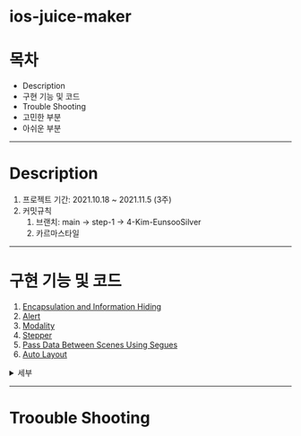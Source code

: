 # ios-juice-maker

# 목차
- Description
- 구현 기능 및 코드
- Trouble Shooting
- 고민한 부분
- 아쉬운 부분

---

# Description

1. 프로젝트 기간: 2021.10.18 ~ 2021.11.5 (3주)
2. 커밋규칙
    1. 브랜치: main → step-1 → 4-Kim-EunsooSilver
    2. 카르마스타일

---

# 구현 기능 및 코드
1. [Encapsulation and Information Hiding](#1.-encapsulation-and-information-hiding)
2. [Alert](#2.-alert)
3. [Modality](#3.-modality)
4. [Stepper](#4.-stepper)
5. [Pass Data Between Scenes Using Segues](#5.-pass-data-between-scenes-using-segues)
6. [Auto Layout](#6.-auto-layout)

<details>
<summary>세부</summary>
<div markdown="0">
    
## 1. Encapsulation and Information Hiding
    
객체의 속성(data fields)과 행위(메서드, methods)를 하나로 묶고, 실제 구현 내용 일부를 외부에 감추어 은닉한다.
    
```swift
    class FruitStore {
		private let storedStrawberry: Fruit = Fruit(name: .strawberry, quantity: 10)
		private let storedBanana: Fruit = Fruit(name: .banana, quantity: 10)
		private let storedKiwi: Fruit = Fruit(name: .kiwi, quantity: 10)
		private let storedPineapple: Fruit = Fruit(name: .pineapple, quantity: 10)
		private let storedMango: Fruit = Fruit(name: .mango, quantity: 10)
    
		private var stock: [Fruit]

		private func fetchStoredFruit(of fruitName: Fruit.Name) -> Fruit {
        stock.filter{$0.name == fruitName}[0]
    }
    
    func checkStock(for requiredIngredient: Fruit) -> Bool {
        fetchStoredFruit(of: requiredIngredient.name).quantity >= requiredIngredient.quantity
    }
}
```
      
## 2. Alert
    
사용자가 앱 또는 시스템의 상태에 응답하도록 하려면 Alert을 사용한다.
      
```swift
func showFailureAlert() {
		let alert: UIAlertController = UIAlertController(title: nil,
                                                     message: AlertMessage.makeFailMessage.description,
                                                     preferredStyle: .alert)
		let okAction: UIAlertAction = UIAlertAction(title: "수정하기",
                                                style: .default,
                                                handler: { (action) in
                                                               self.changeSceneOfManageStockViewController()
                                                })
		let cancelAction: UIAlertAction = UIAlertAction(title: "나중에 하기",
		                                                style: .default,
		                                                handler: { (action) in
		                                                               self.setFruitQuantityLabel()
                                                    })
    alert.addAction(okAction)
    alert.addAction(cancelAction)
        
    present(alert,
            animated: true,
            completion: nil)
    }    
```
      
## 3. Modality
      
Modality는 종료를 전제로 명시적 작업이 필요한 임시 모드에서 콘텐츠를 표시하는 디자인 기술이다.
        
![1Simulator_Screen_Recording_-_iPhone_12_-_2021-11-05_at_13 45 44](https://user-images.githubusercontent.com/83689084/140464881-97949888-e411-43e1-b875-fd51e5a238ad.gif)
      
## 4. Stepper
      
증가 및 감소 작업을 수행하는 컨트롤이다.
        
![2Simulator_Screen_Recording_-_iPhone_12_-_2021-11-05_at_13 46 08](https://user-images.githubusercontent.com/83689084/140464899-8a508849-27a7-42bf-bbc8-92b4a62e7cc3.gif)
      
## 5. Pass Data Between Scenes Using Segues
      
스토리보드를 사용하는 경우, *segues* 를 사용하여 뷰 컨트롤러 간에 데이터를 전달할 수 있다.
    
`prepare(for:sender:)`
      
![3Simulator_Screen_Recording_-_iPhone_12_-_2021-11-05_at_13 46 38](https://user-images.githubusercontent.com/83689084/140464923-693742c6-1a5e-4b6a-ac2d-94a6d3475c31.gif)
      
```swift
override func prepare(for segue: UIStoryboardSegue, sender: Any?) {
        if segue.destination.children.first is ManageStockViewController {
            let manageStockViewController = segue.destination.children.first as? ManageStockViewController
            manageStockViewController?.deliverdAllStock = currentAllStocks()
            manageStockViewController?.juiceMaker = self.juiceMaker
        }
}    
```
      
## 6. Auto Layout
      
Auto Layout은 뷰 계층 구조에 있는 모든 뷰의 크기와 위치를 해당 뷰에 적용된 제약 조건 기반의 동적인 계산을 하는 것을 말한다.
  
![2021-11-05_1 57 57](https://user-images.githubusercontent.com/83689084/140465220-f47cc766-b6fd-4b26-931f-21ac9fb6e947.png).

</div>
</details>
        

---

# Troouble Shooting
